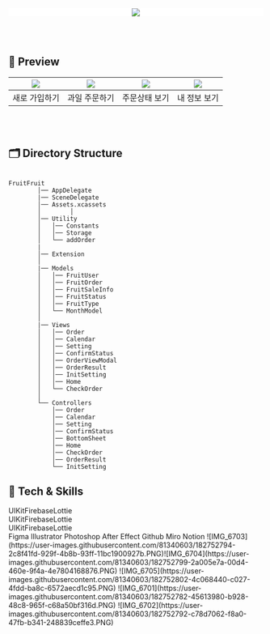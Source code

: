 <div align="center" style="background-color: #FFFFFF">
  <img src="https://user-images.githubusercontent.com/81340603/182752465-1e3add80-12ed-4e58-a95a-b60a5d05dae4.png">
</div>

<br><br>

## 📱 Preview
|<img src="https://user-images.githubusercontent.com/103012086/182745986-fcb82d5f-11e0-4ddb-af1f-f5ac62ca0b60.gif"/>|<img src="https://user-images.githubusercontent.com/103012086/182746014-64023863-af95-4964-a07e-8533e0e1be17.gif"/>|<img src="https://user-images.githubusercontent.com/103012086/182746028-4c7690f2-1fd8-4aba-9aa0-5b370032eefa.gif"/>|<img src="https://user-images.githubusercontent.com/103012086/182746031-2a549f46-0fe9-4648-9af2-1c42540e6561.gif"/>|
|:---:|:---:|:---:|:---:|
|<center>새로 가입하기</center>|<center>과일 주문하기</center>|<center>주문상태 보기</center>|<center>내 정보 보기</center>|

<br><br>

## 🗂 Directory Structure
```

FruitFruit
        │── AppDelegate
        |── SceneDelegate
        │── Assets.xcassets
        │        │
        │── Utility
        │   │── Constants
        │   │── Storage
        │   └── addOrder
        |
        │── Extension
        │
        |── Models
        │   │── FruitUser
        │   │── FruitOrder
        │   │── FruitSaleInfo
        │   │── FruitStatus
        │   │── FruitType
        │   └── MonthModel
        │
        |── Views
        │   │── Order
        │   │── Calendar
        │   │── Setting
        │   │── ConfirmStatus
        │   │── OrderViewModal
        │   │── OrderResult
        │   │── InitSetting
        │   │── Home
        │   └── CheckOrder
        │
        └── Controllers
            │── Order
            │── Calendar
            │── Setting
            │── ConfirmStatus
            │── BottomSheet
            │── Home
            │── CheckOrder
            │── OrderResult
            └── InitSetting
```

## 🔩 Tech & Skills
<div style="display: flex; flex-direction: row;">
  <div>UIKit</div>
  <div>Firebase</div>
  <div>Lottie</div>
</div>
<div style="display: flex; flex-direction: row;">
  <div>UIKit</div>
  <div>Firebase</div>
  <div>Lottie</div>
</div>
<div style="display: flex; flex-direction: row;">
  <div>UIKit</div>
  <div>Firebase</div>
  <div>Lottie</div>
</div>
Figma
Illustrator
Photoshop
After Effect
Github
Miro
Notion
![IMG_6703](https://user-images.githubusercontent.com/81340603/182752794-2c8f41fd-929f-4b8b-93ff-11bc1900927b.PNG)![IMG_6704](https://user-images.githubusercontent.com/81340603/182752799-2a005e7a-00d4-460e-9f4a-4e7804168876.PNG)
![IMG_6705](https://user-images.githubusercontent.com/81340603/182752802-4c068440-c027-4fdd-ba8c-6572aecd1c95.PNG)
![IMG_6701](https://user-images.githubusercontent.com/81340603/182752782-45613980-b928-48c8-965f-c68a50bf316d.PNG)
![IMG_6702](https://user-images.githubusercontent.com/81340603/182752792-c78d7062-f8a0-47fb-b341-248839ceffe3.PNG)
